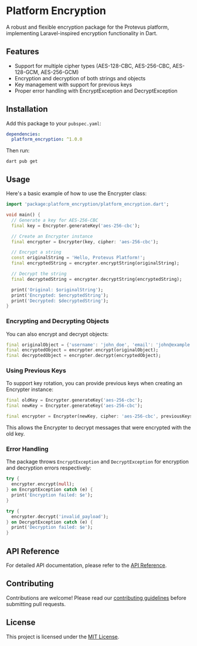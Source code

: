 # Platform Encryption

A robust and flexible encryption package for the Protevus platform, implementing Laravel-inspired encryption functionality in Dart.

## Features

- Support for multiple cipher types (AES-128-CBC, AES-256-CBC, AES-128-GCM, AES-256-GCM)
- Encryption and decryption of both strings and objects
- Key management with support for previous keys
- Proper error handling with EncryptException and DecryptException

## Installation

Add this package to your `pubspec.yaml`:

```yaml
dependencies:
  platform_encryption: ^1.0.0
```

Then run:

```
dart pub get
```

## Usage

Here's a basic example of how to use the Encrypter class:

```dart
import 'package:platform_encryption/platform_encryption.dart';

void main() {
  // Generate a key for AES-256-CBC
  final key = Encrypter.generateKey('aes-256-cbc');

  // Create an Encrypter instance
  final encrypter = Encrypter(key, cipher: 'aes-256-cbc');

  // Encrypt a string
  const originalString = 'Hello, Protevus Platform!';
  final encryptedString = encrypter.encryptString(originalString);

  // Decrypt the string
  final decryptedString = encrypter.decryptString(encryptedString);

  print('Original: $originalString');
  print('Encrypted: $encryptedString');
  print('Decrypted: $decryptedString');
}
```

### Encrypting and Decrypting Objects

You can also encrypt and decrypt objects:

```dart
final originalObject = {'username': 'john_doe', 'email': 'john@example.com'};
final encryptedObject = encrypter.encrypt(originalObject);
final decryptedObject = encrypter.decrypt(encryptedObject);
```

### Using Previous Keys

To support key rotation, you can provide previous keys when creating an Encrypter instance:

```dart
final oldKey = Encrypter.generateKey('aes-256-cbc');
final newKey = Encrypter.generateKey('aes-256-cbc');

final encrypter = Encrypter(newKey, cipher: 'aes-256-cbc', previousKeys: [oldKey]);
```

This allows the Encrypter to decrypt messages that were encrypted with the old key.

### Error Handling

The package throws `EncryptException` and `DecryptException` for encryption and decryption errors respectively:

```dart
try {
  encrypter.encrypt(null);
} on EncryptException catch (e) {
  print('Encryption failed: $e');
}

try {
  encrypter.decrypt('invalid_payload');
} on DecryptException catch (e) {
  print('Decryption failed: $e');
}
```

## API Reference

For detailed API documentation, please refer to the [API Reference](link-to-api-docs).

## Contributing

Contributions are welcome! Please read our [contributing guidelines](link-to-contributing-guidelines) before submitting pull requests.

## License

This project is licensed under the [MIT License](link-to-license).
